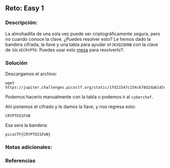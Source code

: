 ## Reto: Easy 1
### Descripción:
La almohadilla de una sola vez puede ser criptográficamente segura, pero no cuando conoce la clave. ¿Puedes resolver esto? Le hemos dado la bandera cifrada, la llave y una tabla para ayudar `UFJKXQZQUNB` con la clave de `SOLVECRYPTO`. Puedes usar esto [mesa](https://jupiter.challenges.picoctf.org/static/1fd21547c154c678d2dab145c29f1d79/table.txt) para resolverlo?.
### Solución
Descargamos el archivo:
```shell
wget https://jupiter.challenges.picoctf.org/static/1fd21547c154c678d2dab145c29f1d79/table.txt
```

Podemos hacerlo manualmente con la tabla o podemos ir al `cyberchef`.

Ahí ponemos el cifrado y le damos la llave, y nos regresa esto:
```
CRYPTOISFUN
```

Esa sera la bandera:
```flag
picoCTF{CRYPTOISFUN}
```

### Notas adicionales:

### Referencias

